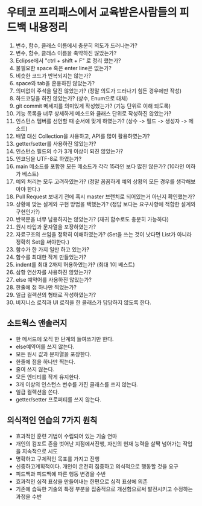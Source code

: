 # 우테코 프리패스에서 교육받은사람들의 피드백 내용정리

1) 변수, 함수, 클래스 이름에서 충분히 의도가 드러나는가?
2) 변수, 함수, 클래스 이름을 축약하진 않았는가?
3) Eclipse에서 "ctrl + shift + F" 로 정리 했는가?
4) 불필요한 space 혹은 enter line은 없는가?
5) 비슷한 코드가 반복되지는 않는가?
6) space와 tab을 혼용하진 않았는가?
7) 의미없이 주석을 달진 않았는가? (정말 의도가 드러나기 힘든 경우에만 작성)
8) 하드코딩을 하진 않았는가? (상수, Enum으로 대체)
9) git commit 메세지를 의미있게 작성했는가? (기능 단위로 이해 되도록)
10) 기능 목록을 너무 상세하게 메소드와 클래스 단위로 작성하진 않았는가?
11) 인스턴스 멤버를 선언할 때 순서에 맞게 하였는가? (상수 -> 필드 -> 생성자 -> 메소드)
12) 배열 대신 Collection을 사용하고, API를 많이 활용하였는가?
13) getter/setter를 사용하진 않았는가?
14) 인스턴스 필드의 수가 3개 이상이 되진 않았는가?
15) 인코딩을 UTF-8로 하였는가?
16) main 메소드를 포함한 모든 메소드가 각각 15라인 보다 많진 않은가? (10라인 이하가 베스트)
17) 예외 처리는 모두 고려하였는가? (정말 꼼꼼하게 예외 상황의 모든 경우를 생각해보아야 한다.)
18) Pull Request 보내기 전에 혹시 master 브랜치로 되어있는거 아닌지 확인했는가?
19) 상황에 맞는 설계와 구현 방법을 택했는가? (정답 보다는 요구사항에 적합한 설계와 구현인가?)
20) 반복문을 너무 남용하지는 않았는가? (재귀 함수로도 충분히 가능하다)
21) 원시 타입과 문자열을 포장하였는가?
22) 자료구조의 쓰임을 정확히 이해하였는가? (Set을 쓰는 것이 낫다면 List가 아니라 정확히 Set을 써야한다.)
23) 함수가 한 가지 일만 하고 있는가?
24) 함수를 최대한 작게 만들었는가?
25) indent를 최대 2까지 허용하였는가? (최대 1이 베스트)
26) 삼항 연산자를 사용하진 않았는가?
27) else 예약어를 사용하진 않았는가?
28) 한줄에 점 하나만 찍었는가?
29) 일급 컬렉션의 형태로 작성하였는가?
30) 비지니스 로직과 UI 로직을 한 클래스가 담당하지 않도록 한다.


## 소트웍스 앤솔러지

- 한 메서드에 오직 한 단계의 들여쓰기만 한다.
- else예약어를 쓰지 않는다.
- 모든 원시 값과 문자열을 포장한다.
- 한줄에 점을 하나만 찍는다.
- 줄여 쓰지 않는다.
- 모든 엔티티를 작게 유지한다.
- 3개 이상의 인스턴스 변수를 가진 클래스를 쓰지 않는다.
- 일급 컬렉션을 쓴다.
- getter/setter 프로퍼티를 쓰지 않는다.


## 의식적인 연습의 7가지 원칙
- 효과적인 훈련 기법이 수립되어 있는 기술 연마
- 개인의 컴포트 존을 벗어난 지점에서진행, 자신의 현재 능력을 살짝 넘어가는 작업을 지속적으로 시도
- 명확하고 구체적인 목표를 가지고 진행
- 신중하고계획적이다. 개인이 온전히 집중하고 의식적으로 행동할 것을 요구
- 피드백과 피드백에 따른 행동 변경을 수반
- 효과적인 심적 표상을 만들어내는 한편으로 심적 표상에 의존
- 기존에 습득한 기술의 특정 부분을 집중적으로 개선함으로써 발전시키고 수정하는 과정을 수반


